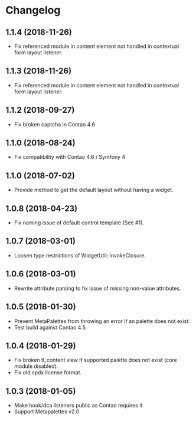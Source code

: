 Changelog
=========

1.1.4 (2018-11-26)
------------------

 - Fix referenced module in content element not handled in contextual form layout listener.
 
1.1.3 (2018-11-26)
------------------

 - Fix referenced module in content element not handled in contextual form layout listener.

1.1.2 (2018-09-27)
------------------

 - Fix broken captcha in Contao 4.6
 
1.1.0 (2018-08-24)
------------------

 - Fix compatibility with Contao 4.6 / Symfony 4
 
1.1.0 (2018-07-02)
------------------

 - Provide method to get the default layout without having a widget.

1.0.8 (2018-04-23)
------------------

 - Fix naming issue of default control template (See #1).
 
1.0.7 (2018-03-01)
------------------

 - Loosen type restrictions of WidgetUtil::invokeClosure.
 
1.0.6 (2018-03-01)
------------------

 - Rewrite attribute parsing to fix issue of missing non-value attributes.


1.0.5 (2018-01-30)
------------------

 - Prevent MetaPalettes from throwing an error if an palette does not exist.
 - Test build against Contao 4.5.

 
1.0.4 (2018-01-29)
------------------

 - Fix broken tl_content view if supported palette does not exist (core module disabled).
 - Fix old spdx license format.


1.0.3 (2018-01-05)
------------------

 - Make hook/dca listeners public as Contao requires it
 - Support Metapalettes v2.0
 
